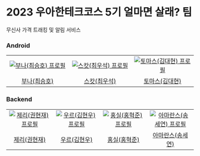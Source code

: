 # 2023 우아한테크코스 5기 얼마면 살래? 팀

무신사 가격 트래킹 및 알림 서비스

### Android

<table>
  <tr>
    <td align="center" width="200px">
      <a href="https://github.com/tmdgh1592" target="_blank">
        <img src="https://avatars.githubusercontent.com/u/56534241?v=4" alt="부나(최승호) 프로필" />
      </a>
    </td>
    <td align="center" width="200px">
      <a href="https://github.com/chws0508" target="_blank">
        <img src="https://avatars.githubusercontent.com/u/76036731?s=64&v=4" alt="스캇(최우석) 프로필" />
      </a>
    </td>
    <td align="center" width="200px">
      <a href="https://github.com/ki960213" target="_blank">
        <img src="https://avatars.githubusercontent.com/u/123928686?s=64&v=4" alt="토마스(김대현) 프로필" />
      </a>
    </td>
  </tr>
  <tr>
    <td align="center">
      <a href="https://github.com/tmdgh1592" target="_blank">
        부나(최승호)
      </a>
    </td>
    <td align="center">
      <a href="https://github.com/chws0508" target="_blank">
        스캇(최우석)
      </a>
    </td>
    <td align="center">
      <a href="https://github.com/ki960213" target="_blank">
        토마스(김대현)
      </a>
    </td>
  </tr>
</table>

### Backend

<table>
  <tr>
    <td align="center" width="200px">
      <a href="https://github.com/Hyeonjae-K" target="_blank">
        <img src="https://avatars.githubusercontent.com/u/71651608?v=4" alt="제리(권현재) 프로필" />
      </a>
    </td>
    <td align="center" width="200px">
      <a href="https://github.com/java-saeng" target="_blank">
        <img src="https://avatars.githubusercontent.com/u/62413589?s=64&v=4" alt="우르(김현우) 프로필" />
      </a>
    </td>
    <td align="center" width="200px">
      <a href="https://github.com/hong-sile" target="_blank">
        <img src="https://avatars.githubusercontent.com/u/32128848?s=64&v=4" alt="홍실(홍혁준) 프로필" />
      </a>
    </td>
    <td align="center" width="200px">
      <a href="https://github.com/amaran-th" target="_blank">
        <img src="https://avatars.githubusercontent.com/u/81465068?s=64&v=4" alt="아마란스(송세연) 프로필" />
      </a>
    </td>
  </tr>
  <tr>
    <td align="center">
      <a href="https://github.com/Hyeonjae-K" target="_blank">
        제리(권현재)
      </a>
    </td>
    <td align="center">
      <a href="https://github.com/java-saeng" target="_blank">
        우르(김현우)
      </a>
    </td>
    <td align="center">
      <a href="https://github.com/hong-sile" target="_blank">
        홍실(홍혁준)
      </a>
    </td>
    <td align="center">
      <a href="https://github.com/amaran-th" target="_blank">
        아마란스(송세연)
      </a>
    </td>
  </tr>
</table>
